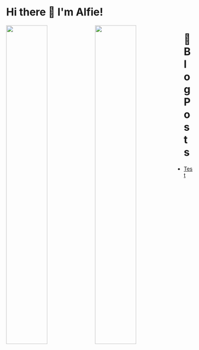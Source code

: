 # Hi there 👋 I'm Alfie!

<img align="left" width="47%" src="https://github-readme-stats.vercel.app/api?username=alf1e&show_icons=true&theme=radical" />
<img align="left" width="47%" src="https://github-readme-stats.vercel.app/api/top-langs/?username=alf1e&layout=compact" />

# 📖 Blog Posts
<!-- BLOG-POST-LIST:START -->
- [Test](https://blog.gek0.xyz/test/)
<!-- BLOG-POST-LIST:END -->